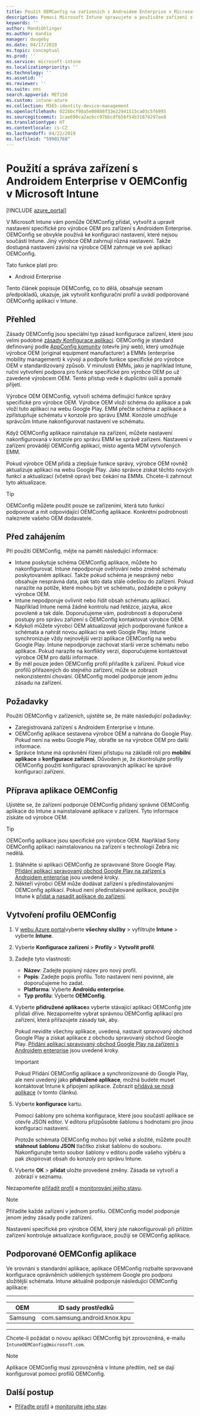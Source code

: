 ```yaml
---
title: Použít OEMConfig na zařízeních s Androidem Enterprise v Microsoft Intune – Azure | Dokumentace Microsoftu
description: Pomocí Microsoft Intune spravujete a používáte zařízení s Androidem Enterprise v OEMConfig. Zobrazit všechny kroky, včetně přehledu, naleznete v tématu požadavky, v Intune vytvořit profil konfigurace a zobrazit seznam podporovaných aplikací OEMConfig.
keywords: ''
author: MandiOhlinger
ms.author: mandia
manager: dougeby
ms.date: 04/17/2019
ms.topic: conceptual
ms.prod: ''
ms.service: microsoft-intune
ms.localizationpriority: ''
ms.technology: ''
ms.assetid: ''
ms.reviewer: ''
ms.suite: ems
search.appverid: MET150
ms.custom: intune-azure
ms.collection: M365-identity-device-management
ms.openlocfilehash: 022bbcf98a5e00888f33e22941515ca03c5f6995
ms.sourcegitcommit: 1cae690ca2ac6cc97bbcdf656f54b31878297ae8
ms.translationtype: HT
ms.contentlocale: cs-CZ
ms.lasthandoff: 04/22/2019
ms.locfileid: "59901768"
---
```

# <a name="use-and-manage-android-enterprise-devices-with-oemconfig-in-microsoft-intune"></a>Použití a správa zařízení s Androidem Enterprise v OEMConfig v Microsoft Intune

[!INCLUDE [azure_portal](./includes/azure_portal.md)]

V Microsoft Intune vám pomůže OEMConfig přidat, vytvořit a upravit nastavení specifické pro výrobce OEM pro zařízení s Androidem Enterprise. OEMConfig se obvykle používá ke konfiguraci nastavení, které nejsou součástí Intune. Jiný výrobce OEM zahrnují různá nastavení. Takže dostupná nastavení závisí na výrobce OEM zahrnuje ve své aplikaci OEMConfig.

Tato funkce platí pro:  

- Android Enterprise

Tento článek popisuje OEMConfig, co to dělá, obsahuje seznam předpokladů, ukazuje, jak vytvořit konfigurační profil a uvádí podporované OEMConfig aplikací v Intune.

## <a name="overview"></a>Přehled

Zásady OEMConfig jsou speciální typ zásad konfigurace zařízení, které jsou velmi podobné [zásady Konfigurace aplikací](app-configuration-policies-overview.md). OEMConfig je standard definovaný podle [AppConfig komunity](https://www.appconfig.org/android-oemconfig/) (otevře jiný web), který umožňuje výrobce OEM (original equipment manufacturer) a EMMs (enterprise mobility management) k vývoji a podpoře funkce specifické pro výrobce OEM v standardizovaný způsob. V minulosti EMMs, jako je například Intune, ruční vytvoření podpora pro funkce specifické pro výrobce OEM po už zavedené výrobcem OEM. Tento přístup vede k duplicitní úsilí a pomalé přijetí.

Výrobce OEM OEMConfig, vytvoří schéma definující funkce správy specifické pro výrobce OEM. Výrobce OEM vloží schéma do aplikace a pak vloží tuto aplikaci na webu Google Play. EMM přečte schéma z aplikace a zpřístupňuje schématu v konzole pro správu EMM. Konzole umožňuje správcům Intune nakonfigurovat nastavení ve schématu.

Když OEMConfig aplikace nainstaluje na zařízení, můžete nastavení nakonfigurovaná v konzole pro správu EMM ke správě zařízení. Nastavení v zařízení provádějí OEMConfig aplikací, místo agenta MDM vytvořených EMM.

Pokud výrobce OEM přidá a zlepšuje funkce správy, výrobce OEM rovněž aktualizuje aplikaci na webu Google Play. Jako správce získat těchto nových funkcí a aktualizací (včetně oprav) bez čekání na EMMs. Chcete-li zahrnout tyto aktualizace.

> [!TIP]
> OEMConfig můžete použít pouze se zařízeními, která tuto funkci podporovat a mít odpovídající OEMConfig aplikace. Konkrétní podrobnosti naleznete vašeho OEM dodavatele.

## <a name="before-you-begin"></a>Před zahájením

Při použití OEMConfig, mějte na paměti následující informace:

- Intune poskytuje schéma OEMConfig aplikace, můžete ho nakonfigurovat. Intune nepodporuje ověřování nebo změně schématu poskytovaném aplikací. Takže pokud schéma je nesprávný nebo obsahuje nesprávná data, pak tato data stále odešlou do zařízení. Pokud narazíte na potíže, které mohou být ve schématu, požádejte o pokyny výrobce OEM.
- Intune nepodporuje ovlivnit nebo řídit obsah schématu aplikací. Například Intune nemá žádné kontrolu nad řetězce, jazyka, akce povolené a tak dále. Doporučujeme vám, podrobnosti a doporučené postupy pro správu zařízení s OEMConfig kontaktovat výrobce OEM.
- Kdykoli můžete výrobci OEM aktualizovat jejich podporované funkce a schémata a nahrát novou aplikaci na web Google Play. Intune synchronizuje vždy nejnovější verzi aplikace OEMConfig na webu Google Play. Intune nepodporuje zachovat starší verze schématu nebo aplikace. Pokud narazíte na konflikty verzí, doporučujeme kontaktovat výrobce OEM pro další informace.
- By měl pouze jeden OEMConfig profil přiřadíte k zařízení. Pokud více profilů přiřazených do stejného zařízení, může se zobrazit nekonzistentní chování. OEMConfig model podporuje jenom jednu zásadu na zařízení.

## <a name="prerequisites"></a>Požadavky

Použití OEMConfig v zařízeních, ujistěte se, že máte následující požadavky:

- Zaregistrovaná zařízení s Androidem Enterprise v Intune.
- OEMConfig aplikace sestavena výrobce OEM a nahrána do Google Play. Pokud není na webu Google Play, obraťte se na výrobce OEM pro další informace.
- Správce Intune má oprávnění řízení přístupu na základě rolí pro **mobilní aplikace** a **konfigurace zařízení**. Důvodem je, že zkontrolujte profily OEMConfig použití konfigurací spravovaných aplikací ke správě konfigurací zařízení.

## <a name="prepare-the-oemconfig-app"></a>Příprava aplikace OEMConfig

Ujistěte se, že zařízení podporuje OEMConfig přidaný správné OEMConfig aplikace do Intune a nainstalované aplikace v zařízení. Tyto informace získáte od výrobce OEM.

> [!TIP] 
> OEMConfig aplikace jsou specifické pro výrobce OEM. Například Sony OEMConfig aplikaci nainstalovanou na zařízení s technologií Zebra nic nedělá.

1. Stáhněte si aplikaci OEMConfig ze spravované Store Google Play. [Přidání aplikací spravovaný obchod Google Play na zařízení s Androidem enterprise](apps-add-android-for-work.md) jsou uvedené kroky.
2. Někteří výrobci OEM může dodávat zařízení s předinstalovanými OEMConfig aplikací. Pokud není předinstalované aplikace, použijte Intune k [přidat a nasadit aplikace do zařízení](apps-deploy.md).

## <a name="create-an-oemconfig-profile"></a>Vytvoření profilu OEMConfig

1. V [webu Azure portal](https://portal.azure.com)vyberte **všechny služby** > vyfiltrujte **Intune** > vyberte **Intune**.
2. Vyberte **Konfigurace zařízení** > **Profily** > **Vytvořit profil**.
3. Zadejte tyto vlastnosti:

    - **Název**: Zadejte popisný název pro nový profil.
    - **Popis**: Zadejte popis profilu. Toto nastavení není povinné, ale doporučujeme ho zadat.
    - **Platforma**: Vyberte **Androidu enterprise**.
    - **Typ profilu**: Vyberte **OEMConfig**.

4. Vyberte **přidružené aplikace**a vyberte stávající aplikaci OEMConfig jste přidali dříve. Nezapomeňte vybrat správnou OEMConfig aplikací pro zařízení, která přiřazujete zásady tak, aby.

    Pokud nevidíte všechny aplikace, uvedená, nastavit spravovaný obchod Google Play a získat aplikace z obchodu spravovaný obchod Google Play. [Přidání aplikací spravovaný obchod Google Play na zařízení s Androidem enterprise](apps-add-android-for-work.md) jsou uvedené kroky.

    > [!IMPORTANT]
    > Pokud Přidání OEMConfig aplikace a synchronizované do Google Play, ale není uvedený jako **přidružené aplikace**, možná budete muset kontaktovat Intune k připojení aplikace. Zobrazit [přidává se nová aplikace](#supported-oemconfig-apps) (v tomto článku).

5. Vyberte **konfigurace** kartu.

    Pomocí šablony pro schéma konfigurace, které jsou součástí aplikace se otevře JSON editor. V editoru přizpůsobte šablonu s hodnotami pro jinou konfiguraci nastavení. 
    
    Protože schémata OEMConfig mohou být velké a složité, můžete použít **stáhnout šablonu JSON** tlačítko získat šablonu do souboru. Nakonfigurujte tento soubor šablony v editoru podle vašeho výběru a pak zkopírovat obsah do konzoly pro správu Intune.

6. Vyberte **OK** > **přidat** uložte provedené změny. Zásada se vytvoří a zobrazí v seznamu.

Nezapomeňte [přiřadit profil](device-profile-assign.md) a [monitorování jejího stavu](device-profile-monitor.md).
    
 > [!NOTE]
 > Přiřadíte každé zařízení v jednom profilu. OEMConfig model podporuje jenom jedny zásady podle zařízení.

Nastavení specifické pro výrobce OEM, který jste nakonfigurovali při příštím zařízení kontroluje aktualizace konfigurace, použijí se OEMConfig aplikace.

## <a name="supported-oemconfig-apps"></a>Podporované OEMConfig aplikace

Ve srovnání s standardní aplikace, aplikace OEMConfig rozbalte spravované konfigurace oprávněních udělených systémem Google pro podporu složitější schémata. Intune aktuálně podporuje následující OEMConfig aplikace:

-----------------

| OEM | ID sady prostředků |
| --- | --- |
| Samsung | com.samsung.android.knox.kpu |

-----------------

Chcete-li požádat o novou aplikaci OEMConfig být zprovozněná, e-mailu `IntuneOEMConfig@microsoft.com`.

> [!NOTE]
> Aplikace OEMConfig musí zprovozněná v Intune předtím, než se dají konfigurovat pomocí profilů OEMConfig.

## <a name="next-steps"></a>Další postup

- [Přiřaďte profil](device-profile-assign.md) a [monitorujte jeho stav](device-profile-monitor.md).
